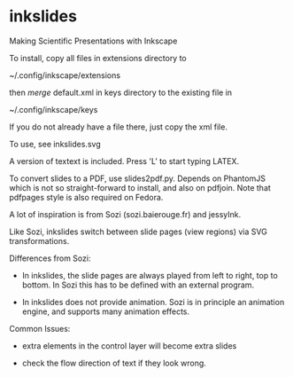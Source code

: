 inkslides
=========

Making Scientific Presentations with Inkscape

To install, copy all files in extensions directory to

~/.config/inkscape/extensions

then *merge* default.xml in keys directory to the existing file in

~/.config/inkscape/keys

If you do not already have a file there, just copy the xml file.

To use, see inkslides.svg

A version of textext is included. Press 'L' to start typing LATEX.

To convert slides to a PDF, use slides2pdf.py. Depends on PhantomJS
which is not so straight-forward to install, and also on pdfjoin.
Note that pdfpages style is also required on Fedora.

A lot of inspiration is from Sozi (sozi.baierouge.fr) and jessyInk.

Like Sozi, inkslides switch between slide pages (view regions)
via SVG transformations.

Differences from Sozi:

 * In inkslides, the slide pages are always played from left to right, top to bottom.
   In Sozi this has to be defined with an external program.

 * In inkslides does not provide animation. Sozi is in principle an animation engine, and supports
   many animation effects.

Common Issues:

 - extra elements in the control layer will become extra slides

 - check the flow direction of text if they look wrong.


